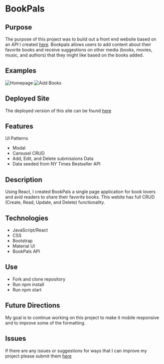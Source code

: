 # BookPals 

## Purpose 
The purpose of this project was to build out a front end website based on an API I created [here](https://github.com/MobolanleAdebesin/bookpals-back-end). Bookpals allows users to add content about their favorite books and receive suggestions on other media (books, movies, music, and authors) that they might like based on the books added. 

## Examples 
![Homepage](https://github.com/MobolanleAdebesin/react-mern-project/blob/master/BookPals-HomePage.png)
![Add Books](https://github.com/MobolanleAdebesin/react-mern-project/blob/master/BookPals-AddBook.png)

## Deployed Site 
The deployed version of this site can be found [here](https://bookpals.netlify.com/)

## Features 
UI Patterns
- Modal 
- Carousel 
CRUD 
- Add, Edit, and Delete submissions 
Data 
- Data seeded from NY Times Bestseller API

## Description 
Using React, I created BookPals a single page application for book lovers and avid readers to share their favorite books. This webite has full CRUD (Create, Read, Update, and Delete) functionality. 

## Technologies 
- JavaScript/React
- CSS 
- Bootstrap
- Material UI 
- BookPals API 


## Use 
- Fork and clone repository 
- Run npm install 
- Run npm start 

## Future Directions
My goal is to continue working on this project to make it mobile responsive and to improve some of the formatting. 

## Issues 
If there are any issues or suggestions for ways that I can improve my project please submit them [here](https://github.com/MobolanleAdebesin/bookpals-front-end/issues)





